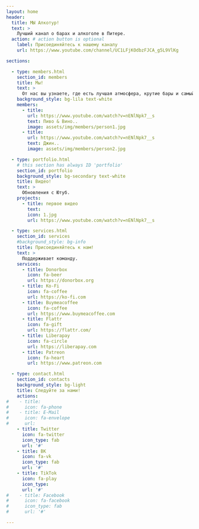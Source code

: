 ```yaml
---
layout: home
header:
  title: МЫ Алкотур!
  text: >
    Лучший канал о барах и алкоголе в Питере.
  action: # action button is optional
    label: Присоединяйтесь к нашему каналу
    url: https://www.youtube.com/channel/UC1LFjKOdbzFJCA_g5L9VlKg

sections:

  - type: members.html
    section_id: members
    title: Мы!
    text: >
      От нас вы узнаете, где есть лучшая атмосфера, крутие бары и самый удивительный алкоголь.
    background_style: bg-lila text-white
    members:
      - title:
        url: https://www.youtube.com/watch?v=nENlNpk7__s
        text: Пиво & Вино..
        image: assets/img/members/person1.jpg
      - title:
        url: https://www.youtube.com/watch?v=nENlNpk7__s
        text: Джин..
        image: assets/img/members/person2.jpg

  - type: portfolio.html
    # this section has always ID 'portfolio'
    section_id: portfolio
    background_style: bg-secondary text-white
    title: Видео!
    text: >
      Обновления с Ютуб.
    projects:
      - title: первое видео
        text: 
        icon: 1.jpg
        url: https://www.youtube.com/watch?v=nENlNpk7__s

  - type: services.html
    section_id: services
    #background_style: bg-info
    title: Присоединяйтесь к нам!
    text: >
      Поддерживает команду.
    services:
      - title: Donorbox
        icon: fa-beer
        url: https://donorbox.org
      - title: Ko-Fi
        icon: fa-coffee
        url: https://ko-fi.com
      - title: Buymeacoffee
        icon: fa-coffee
        url: https://www.buymeacoffee.com
      - title: Flattr
        icon: fa-gift
        url: https://flattr.com/
      - title: Liberapay
        icon: fa-circle
        url: https://liberapay.com
      - title: Patreon
        icon: fa-heart
        url: https://www.patreon.com

  - type: contact.html
    section_id: contacts
    background_style: bg-light
    title: Следуйте за нами!
    actions:
#    - title:
#      icon: fa-phone
#    - title: E-Mail
#      icon: fa-envelope
#      url: 
    - title: Twitter
      icon: fa-twitter
      icon_type: fab
      url: '#'
    - title: ВК
      icon: fa-vk
      icon_type: fab
      url: '#'
    - title: TikTok
      icon: fa-play
      icon_type: 
      url: '#'
#    - title: Facebook
#      icon: fa-facebook
#      icon_type: fab
#      url: '#'

---
```

